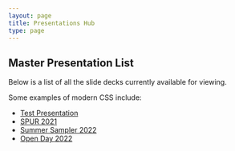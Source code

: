 ```yaml
---
layout: page
title: Presentations Hub
type: page
---
```


<section class="container">
  <h2>Master Presentation List</h2>
  <p>
      Below is a list of all the slide decks currently available for viewing.
  </p>
  <p>Some examples of modern CSS include:</p>
  <ul>
    <li>
      <a href="/reveal/test.html" target="_blank">Test Presentation</a>
    </li>
    <li>
      <a href="/reveal/spur-2021.html" target="_blank">SPUR 2021</a>
    </li>
    <li>
      <a href="/reveal/summer-2022.html" target="_blank">Summer Sampler 2022</a>
    </li>
    <li>
      <a href="/reveal/open-day.html" target="_blank">Open Day 2022</a>
    </li>
  </ul>

</section>